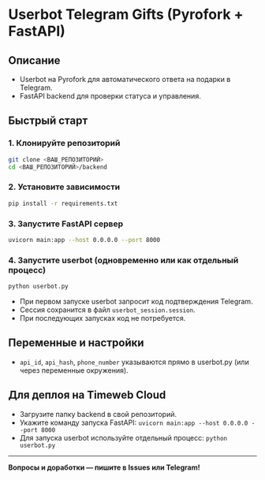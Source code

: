 # Userbot Telegram Gifts (Pyrofork + FastAPI)

## Описание

- Userbot на Pyrofork для автоматического ответа на подарки в Telegram.
- FastAPI backend для проверки статуса и управления.

## Быстрый старт

### 1. Клонируйте репозиторий
```bash
git clone <ВАШ_РЕПОЗИТОРИЙ>
cd <ВАШ_РЕПОЗИТОРИЙ>/backend
```

### 2. Установите зависимости
```bash
pip install -r requirements.txt
```

### 3. Запустите FastAPI сервер
```bash
uvicorn main:app --host 0.0.0.0 --port 8000
```

### 4. Запустите userbot (одновременно или как отдельный процесс)
```bash
python userbot.py
```

- При первом запуске userbot запросит код подтверждения Telegram.
- Сессия сохранится в файл `userbot_session.session`.
- При последующих запусках код не потребуется.

## Переменные и настройки
- `api_id`, `api_hash`, `phone_number` указываются прямо в userbot.py (или через переменные окружения).

## Для деплоя на Timeweb Cloud
- Загрузите папку backend в свой репозиторий.
- Укажите команду запуска FastAPI: `uvicorn main:app --host 0.0.0.0 --port 8000`
- Для запуска userbot используйте отдельный процесс: `python userbot.py`

---

**Вопросы и доработки — пишите в Issues или Telegram!** 